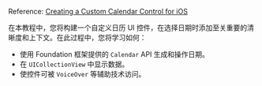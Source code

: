 Reference: [Creating a Custom Calendar Control for iOS](https://www.raywenderlich.com/10787749-creating-a-custom-calendar-control-for-ios)

在本教程中，您将构建一个自定义日历 UI 控件，在选择日期时添加至关重要的清晰度和上下文。在此过程中，您将学习如何：

* 使用 Foundation 框架提供的 `Calendar` API 生成和操作日期。
* 在 `UICollectionView` 中显示数据。
* 使控件可被 `VoiceOver` 等辅助技术访问。
